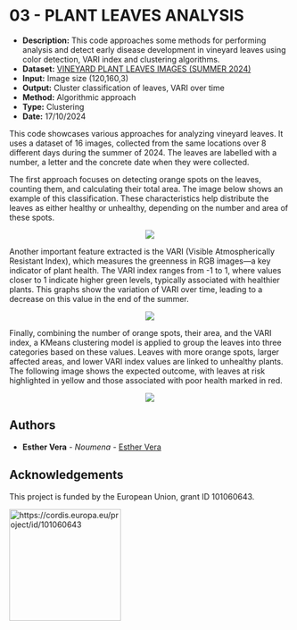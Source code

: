 # 03 - PLANT LEAVES ANALYSIS

- **Description:** This code approaches some methods for performing analysis and detect early disease development in vineyard leaves using color detection, VARI index and clustering algorithms.
- **Dataset:** [VINEYARD PLANT LEAVES IMAGES (SUMMER 2024)](https://zenodo.org/records/13944498)
- **Input:** Image size (120,160,3)
- **Output:** Cluster classification of leaves, VARI over time
- **Method:** Algorithmic approach
- **Type:** Clustering
- **Date:** 17/10/2024

This code showcases various approaches for analyzing vineyard leaves. It uses a dataset of 16 images, collected from the same locations over 8 different days during the summer of 2024. The leaves are labelled with a number, a letter and the concrete date when they were collected. 

The first approach focuses on detecting orange spots on the leaves, counting them, and calculating their total area. The image below shows an example of this classification. These characteristics help distribute the leaves as either healthy or unhealthy, depending on the number and area of these spots.

<p align="center"> <img src="https://github.com/user-attachments/assets/34685e3d-be21-420c-aaf7-cc2988b2d3dd" </p>

Another important feature extracted is the VARI (Visible Atmospherically Resistant Index), which measures the greenness in RGB images—a key indicator of plant health. The VARI index ranges from -1 to 1, where values closer to 1 indicate higher green levels, typically associated with healthier plants. This graphs show the variation of VARI over time, leading to a decrease on this value in the end of the summer. 

<p align="center"> <img src="https://github.com/user-attachments/assets/739a591d-0667-4bb9-9b39-fe31f5efdb52" </p>

Finally, combining the number of orange spots, their area, and the VARI index, a KMeans clustering model is applied to group the leaves into three categories based on these values. Leaves with more orange spots, larger affected areas, and lower VARI index values are linked to unhealthy plants. The following image shows the expected outcome, with leaves at risk highlighted in yellow and those associated with poor health marked in red.

<p align="center"> <img src="https://github.com/user-attachments/assets/5d1198bd-26ca-4209-94f6-c400a1e13786"</p> 



## Authors

* **Esther Vera** - *Noumena* - [Esther Vera](https://github.com/EstherNoumena)


## Acknowledgements
This project is funded by the European Union, grant ID 101060643.

<img src="https://rea.ec.europa.eu/sites/default/files/styles/oe_theme_medium_no_crop/public/2021-04/EN-Funded%20by%20the%20EU-POS.jpg" alt="https://cordis.europa.eu/project/id/101060643" width="200"/>
